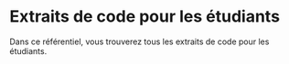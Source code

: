 # Extraits de code pour les étudiants

Dans ce référentiel, vous trouverez tous les extraits de code pour les étudiants.


